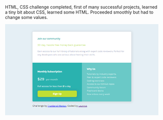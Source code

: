HTML, CSS challenge completed, first of many successful projects, learned a tiny bit about CSS, learned some HTML. Proceeded smoothly but had to change some values.

![Design preview for the Single Price Grid Component coding challenge](./images/SPGC%20Screen.png)